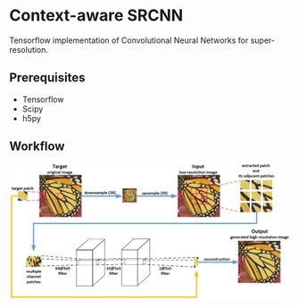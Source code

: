 # Context-aware SRCNN
Tensorflow implementation of Convolutional Neural Networks for super-resolution. 

## Prerequisites
 * Tensorflow
 * Scipy 
 * h5py

## Workflow
![orig](https://github.com/HaotianMXu/CASRCNN/blob/master/workflow.PNG)<br>

